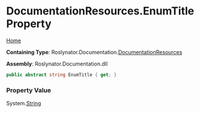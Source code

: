 <a name="_top"></a>

# DocumentationResources\.EnumTitle Property

[Home](../../../../README.md#_top)

**Containing Type**: Roslynator\.Documentation\.[DocumentationResources](../README.md#_top)

**Assembly**: Roslynator\.Documentation\.dll

```csharp
public abstract string EnumTitle { get; }
```

### Property Value

System\.[String](https://docs.microsoft.com/en-us/dotnet/api/system.string)

